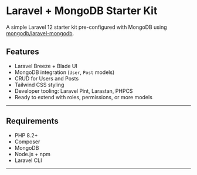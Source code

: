 # Laravel + MongoDB Starter Kit

A simple Laravel 12 starter kit pre-configured with MongoDB using [mongodb/laravel-mongodb](https://github.com/mongodb/laravel-mongodb).

##  Features

- Laravel Breeze + Blade UI
- MongoDB integration (`User`, `Post` models)
- CRUD for Users and Posts
- Tailwind CSS styling
- Developer tooling: Laravel Pint, Larastan, PHPCS
- Ready to extend with roles, permissions, or more models

---

##  Requirements

- PHP 8.2+
- Composer
- MongoDB 
- Node.js + npm
- Laravel CLI

---
